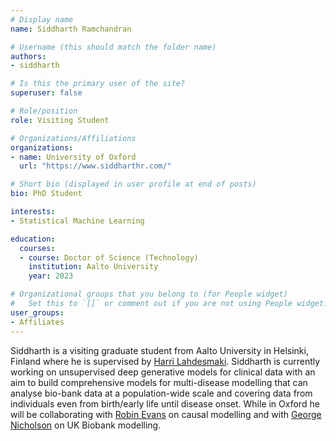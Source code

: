 ```yaml
---
# Display name
name: Siddharth Ramchandran

# Username (this should match the folder name)
authors:
- siddharth

# Is this the primary user of the site?
superuser: false

# Role/position
role: Visiting Student

# Organizations/Affiliations
organizations:
- name: University of Oxford
  url: "https://www.siddharthr.com/"

# Short bio (displayed in user profile at end of posts)
bio: PhD Student

interests:
- Statistical Machine Learning

education:
  courses:
  - course: Doctor of Science (Technology)
    institution: Aalto University
    year: 2023

# Organizational groups that you belong to (for People widget)
#   Set this to `[]` or comment out if you are not using People widget.
user_groups:
- Affiliates
---
```


Siddharth is a visiting graduate student from Aalto University in Helsinki, Finland where he is supervised by [Harri Lahdesmaki](https://users.aalto.fi/~harrila/). Siddharth is currently working on unsupervised deep generative models for clinical data with an aim to build comprehensive models for multi-disease modelling that can analyse bio-bank data at a population-wide scale and covering data from individuals even from birth/early life until disease onset. While in Oxford he will be collaborating with [Robin Evans](https://www.stats.ox.ac.uk/~evans/) on causal modelling and with [George Nicholson](https://www.stats.ox.ac.uk/people/george-nicholson) on UK Biobank modelling.
